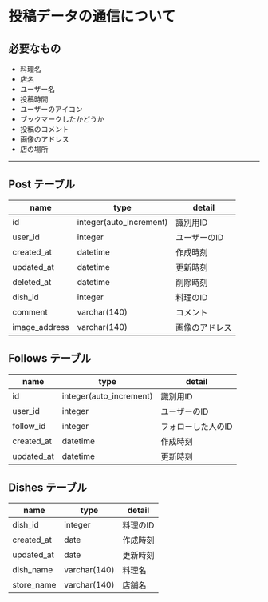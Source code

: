 # 投稿データの通信について

## 必要なもの

* 料理名
* 店名
* ユーザー名
* 投稿時間
* ユーザーのアイコン
* ブックマークしたかどうか
* 投稿のコメント
* 画像のアドレス
* 店の場所

---

## Post テーブル

| name | type | detail |
| --- | --- | --- |
| id | integer(auto_increment) | 識別用ID |
| user_id | integer | ユーザーのID |
| created_at | datetime | 作成時刻 |
| updated_at | datetime | 更新時刻 |
| deleted_at | datetime | 削除時刻 |
| dish_id | integer | 料理のID |
| comment | varchar(140) | コメント |
| image_address | varchar(140) | 画像のアドレス |


## Follows テーブル

| name | type | detail |
| --- | --- | --- |
| id | integer(auto_increment) | 識別用ID |
| user_id | integer | ユーザーのID |
| follow_id | integer | フォローした人のID |
| created_at | datetime | 作成時刻 |
| updated_at | datetime | 更新時刻 |

## Dishes テーブル
| name | type | detail |
| --- | --- | --- |
| dish_id | integer | 料理のID |
| created_at | date | 作成時刻 |
| updated_at | date | 更新時刻 |
| dish_name | varchar(140) | 料理名 |
| store_name | varchar(140) | 店舗名 |